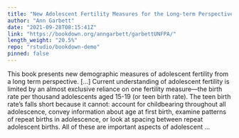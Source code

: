 ```yaml
---
title: "New Adolescent Fertility Measures for the Long-term Perspective"
author: "Ann Garbett"
date: "2021-09-28T08:15:41Z"
link: "https://bookdown.org/anngarbett/garbettUNFPA/"
length_weight: "20.5%"
repo: "rstudio/bookdown-demo"
pinned: false
---
```


This book presents new demographic measures of adolescent fertility from a long term perspective. [...] Current understanding of adolescent fertility is limited by an almost exclusive reliance on one fertility measure—the birth rate per thousand adolescents aged 15-19 (or teen birth rate). The teen birth rate’s falls short because it cannot: account for childbearing throughout all adolescence, convey information about age at first birth, examine patterns of repeat births in adolescence, or look at spacing between repeat adolescent births. All of these are important aspects of adolescent ...
